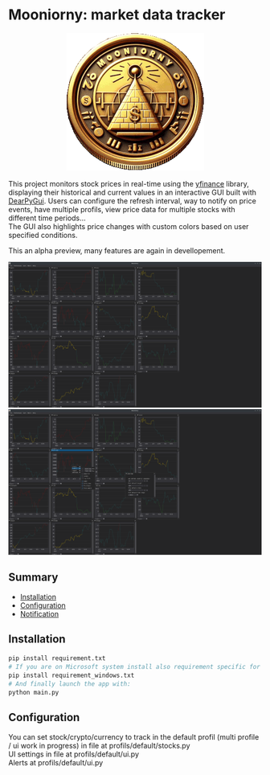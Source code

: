 # Mooniorny: market data tracker

<div align="center"><img src="https://github.com/lp177/mooniorny/blob/master/mooniorny.png?raw=true" alt="Logo"></div>

This project monitors stock prices in real-time using the [yfinance](https://github.com/ranaroussi/yfinance) library, displaying their historical and current values in an interactive GUI built with [DearPyGui](https://github.com/hoffstadt/DearPyGui).
Users can configure the refresh interval, way to notify on price events, have multiple profils, view price data for multiple stocks with different time periods...  
The GUI also highlights price changes with custom colors based on user specified conditions.

This an alpha preview, many features are again in devellopement.

<img src="https://github.com/lp177/mooniorny/blob/master/screenshoots/default_dash.png">  
<img src="https://github.com/lp177/mooniorny/blob/master/screenshoots/settings.png">

## Summary

- [Installation](#installation)
- [Configuration](#configuration)
- [Notification](#Notification)

## Installation

```bash
pip install requirement.txt
# If you are on Microsoft system install also requirement specific for this OS:
pip install requirement_windows.txt
# And finally launch the app with:
python main.py
```

## Configuration

You can set stock/crypto/currency to track in the default profil (multi profile / ui work in progress) in file at profils/default/stocks.py  
UI settings in file at profils/default/ui.py  
Alerts at profils/default/ui.py